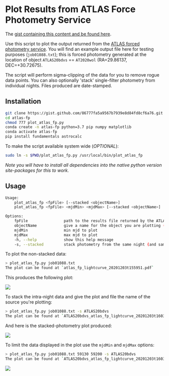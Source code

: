 # Plot Results from ATLAS Force Photometry Service

The [gist containing this content and be found here](https://gist.github.com/86777fa5a9567b7939e8d84fd8cf6a76).

Use this script to plot the output returned from the [ATLAS forced photometry service](https://fallingstar-data.com/forcedphot/). You will find an example output file here for testing purposes (`job01088.txt`); this is forced photometry generated at the location of object `ATLAS20bdvs` == `AT2020wol` (RA=29.86137, DEC=+30.72675).

The script will perform sigma-clipping of the data for you to remove rogue data points. You can also optionally 'stack' single-filter photometry from individual nights. Files produced are date-stamped.
 
## Installation

```bash
git clone https://gist.github.com/86777fa5a9567b7939e8d84fd8cf6a76.git atlas-fp
cd atlas-fp
chmod 777 plot_atlas_fp.py 
conda create -n atlas-fp python=3.7 pip numpy matplotlib
conda activate atlas-fp
pip install fundamentals astrocalc
```

To make the script available system wide (*OPTIONAL*):

```bash
sudo ln -s $PWD/plot_atlas_fp.py /usr/local/bin/plot_atlas_fp
```

*Note you will have to install all dependencies into the native python version site-packages for this to work.*

## Usage

```bash
Usage:
    plot_atlas_fp <fpFile> [--stacked <objectName>]
    plot_atlas_fp <fpFile> <mjdMin> <mjdMax> [--stacked <objectName>]

Options:
    fpFile                path to the results file returned by the ATLAS FP service
    objectName            give a name for the object you are plotting (for plot title and filename)
    mjdMin                min mjd to plot
    mjdMax                max mjd to plot
    -h, --help            show this help message
    -s, --stacked         stack photometry from the same night (and same filter)
```

To plot the non-stacked data:

```bash
> plot_atlas_fp.py job01088.txt
The plot can be found at `atlas_fp_lightcurve_20201203t155951.pdf`
```

This produces the following plot:

[![](https://live.staticflickr.com/65535/50678883576_877c64e820_z.png)](https://live.staticflickr.com/65535/50678883576_877c64e820_o.png)


To stack the intra-night data and give the plot and file the name of the source you're plotting:

```bash
> plot_atlas_fp.py job01088.txt -s ATLAS20bdvs
The plot can be found at `ATLAS20bdvs_atlas_fp_lightcurve_20201203t160321.pdf`
```

And here is the stacked-photometry plot produced:

[![](https://live.staticflickr.com/65535/50678884596_a0c7e09daf_z.png)](https://live.staticflickr.com/65535/50678884596_a0c7e09daf_o.png)

To limit the data displayed in the plot use the `mjdMin` and `mjdMax` options:

```bash
> plot_atlas_fp.py job01088.txt 59130 59200 -s ATLAS20bdvs
The plot can be found at `ATLAS20bdvs_atlas_fp_lightcurve_20201203t160321.pdf`
```

[![](https://live.staticflickr.com/65535/50679019496_13e89a77fb_z.png)](https://live.staticflickr.com/65535/50679019496_13e89a77fb_o.png)



